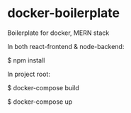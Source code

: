 # docker-boilerplate
Boilerplate for docker, MERN stack

In both react-frontend & node-backend: 

$ npm install 

In project root:

$ docker-compose build

$ docker-compose up
 

